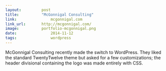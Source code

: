 ```yaml
---
layout:			post
title:			"McGonnigal Consulting"
link:				mcgonnigal.com
link_url:		http://mcgonnigal.com/
image:			portfolio-mcgonnigal.png
date:				2014-11-12
tags:				wordpress
---
```

McGonnigal Consulting recently made the switch to WordPress. They liked the standard TwentyTwelve theme but asked for a few customizations; the header divisional containing the logo was made entirely with CSS.